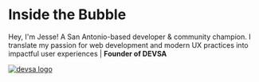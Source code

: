 # Inside the Bubble

Hey, I'm Jesse! A San Antonio-based developer & community champion. I translate my passion for web development and modern UX practices into impactful user experiences | <strong>Founder of DEVSA</strong>

<a href="https://devsanantonio.com/">
    <img src="https://res.cloudinary.com/jessebubble/image/upload/v1714600496/devsa-bw-logo_cmhpef.png" alt="devsa logo"/>
</a>
